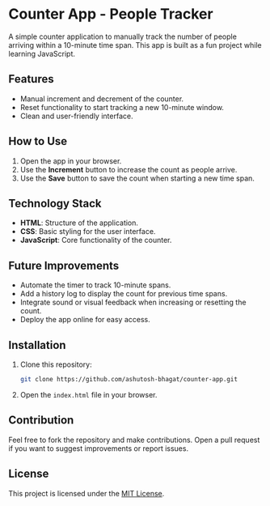 # Counter App - People Tracker

A simple counter application to manually track the number of people arriving within a 10-minute time span. This app is built as a fun project while learning JavaScript. 

## Features
- Manual increment and decrement of the counter.
- Reset functionality to start tracking a new 10-minute window.
- Clean and user-friendly interface.

## How to Use
1. Open the app in your browser.
2. Use the **Increment** button to increase the count as people arrive.
3. Use the **Save** button to save the count when starting a new time span.

## Technology Stack
- **HTML**: Structure of the application.
- **CSS**: Basic styling for the user interface.
- **JavaScript**: Core functionality of the counter.

## Future Improvements
- Automate the timer to track 10-minute spans.
- Add a history log to display the count for previous time spans.
- Integrate sound or visual feedback when increasing or resetting the count.
- Deploy the app online for easy access.

## Installation
1. Clone this repository:
   ```bash
   git clone https://github.com/ashutosh-bhagat/counter-app.git
   ```
2. Open the `index.html` file in your browser.

## Contribution
Feel free to fork the repository and make contributions. Open a pull request if you want to suggest improvements or report issues.

## License
This project is licensed under the [MIT License](LICENSE).

